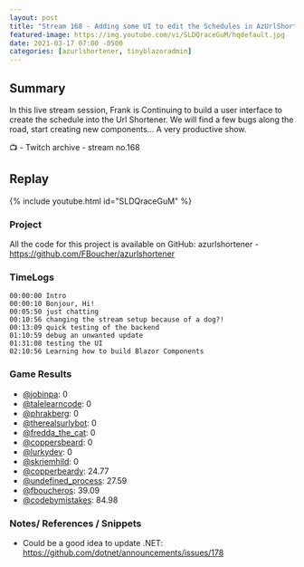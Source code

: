 ```yaml
---
layout: post
title: "Stream 168 - Adding some UI to edit the Schedules in AzUrlShortener"
featured-image: https://img.youtube.com/vi/SLDQraceGuM/hqdefault.jpg
date: 2021-03-17 07:00 -0500
categories: [azurlshortener, tinyblazoradmin]
---
```


## Summary

In this live stream session, Frank is Continuing to build a user interface to create the schedule into the Url Shortener. We will find a few bugs along the road, start creating new components... A very productive show.

📺 - Twitch archive - stream no.168

## Replay

{% include youtube.html id="SLDQraceGuM" %}
<br/><!--more-->


### Project

All the code for this project is available on GitHub: azurlshortener - https://github.com/FBoucher/azurlshortener

### TimeLogs

    00:00:00 Intro
    00:00:10 Bonjour, Hi!
    00:05:50 just chatting
    00:10:56 changing the stream setup because of a dog?!
    00:13:09 quick testing of the backend
    01:10:59 debug an unwanted update
    01:31:08 testing the UI
    02:10:56 Learning how to build Blazor Components

### Game Results

- [@jobinpa](https://www.twitch.tv/jobinpa): 0
- [@talelearncode](https://www.twitch.tv/talelearncode): 0
- [@phrakberg](https://www.twitch.tv/phrakberg): 0
- [@therealsurlybot](https://www.twitch.tv/therealsurlybot): 0
- [@fredda_the_cat](https://www.twitch.tv/fredda_the_cat): 0
- [@coppersbeard](https://www.twitch.tv/coppersbeard): 0
- [@lurkydev](https://www.twitch.tv/lurkydev): 0
- [@skriemhild](https://www.twitch.tv/skriemhild): 0
- [@copperbeardy](https://www.twitch.tv/copperbeardy): 24.77
- [@undefined_process](https://www.twitch.tv/undefined_process): 27.59
- [@fboucheros](https://www.twitch.tv/fboucheros): 39.09
- [@codebymistakes](https://www.twitch.tv/codebymistakes): 84.98

### Notes/ References / Snippets

- Could be a good idea to update .NET: https://github.com/dotnet/announcements/issues/178
